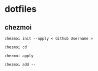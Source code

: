 # dotfiles

## chezmoi

```
chezmoi init --apply < Github Username >

chezmoi cd

chezmoi apply

chezmoi add --
```
